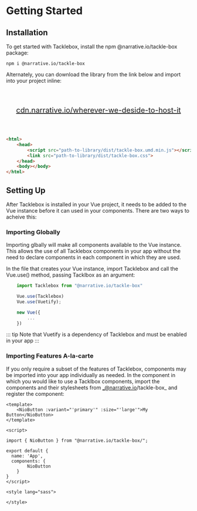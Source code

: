 # Getting Started

## Installation

To get started with Tacklebox, install the npm @narrative.io/tackle-box package:

```
npm i @narrative.io/tackle-box
```

Alternately, you can download the library from the link below and import into your project inline:

<a style="text-align: center; display: block; margin: 60px auto; width: 100%; font-size: 20px" href="">cdn.narrative.io/wherever-we-deside-to-host-it</a>

```html
<html>
	<head>
		<script src="path-to-library/dist/tackle-box.umd.min.js"></script>
		<link src="path-to-library/dist/tackle-box.css">
	</head>	
	<body></body>
</html>	
```

## Setting Up

After Tacklebox is installed in your Vue project, it needs to be added to the Vue instance before it can used in your components. There are two ways to acheive this:

### Importing Globally

Importing glbally will make all components available to the Vue instance. This allows the use of all Tacklebox components in your app without the need to declare components in each component in which they are used.

In the file that creates your Vue instance, import Tacklebox and call the Vue.use() method, passing Tacklbox as an argument:

```javascript
	import Tacklebox from "@narrative.io/tackle-box"

	Vue.use(Tacklebox)
	Vue.use(Vuetify); 

	new Vue({
		...
	})

```

::: tip
Note that Vuetify is a dependency of Tacklebox and must be enabled in your app
:::

### Importing Features A-la-carte

If you only require a subset of the features of Tacklebox, components may be imported into your app individually as needed. In the component in which you would like to use a Tacklbox components, import the components and their stylesheets from _@narrative.io/tackle-box_ and register the component:

```vue
<template>  
	<NioButton :variant="'primary'" :size="'large'">My Button</NioButton>
</template>

<script>

import { NioButton } from "@narrative.io/tackle-box/";

export default {
  name: 'App',
  components: {
		NioButton
	}
}
</script>

<style lang="sass">

</style>
```
<!-- 
::: tip
If you are using scoped stylesheets in your Vue components, be sure to import the SASS stylesheets into the scoped styles section of your code. Importing them elsewhere will cause the styles to be applied globally.
::: -->
